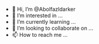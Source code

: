 - 👋 Hi, I’m @Abolfazldarker
- 👀 I’m interested in ...
- 🌱 I’m currently learning ...
- 💞️ I’m looking to collaborate on ...
- 📫 How to reach me ...

<!---
Abolfazldarker/Abolfazldarker is a ✨ special ✨ repository because its `README.md` (this file) appears on your GitHub profile.
You can click the Preview link to take a look at your changes.
--->
